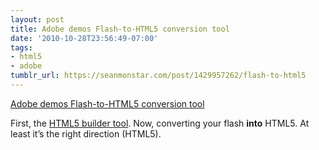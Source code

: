 ```yaml
---
layout: post
title: Adobe demos Flash-to-HTML5 conversion tool
date: '2010-10-28T23:56:49-07:00'
tags:
- html5
- adobe
tumblr_url: https://seanmonstar.com/post/1429957262/flash-to-html5
---
```

[Adobe demos Flash-to-HTML5 conversion tool](http://blogs.adobe.com/jnack/2010/10/adobe-demos-flash-to-html5-conversion-tool.html)  

First, the [HTML5 builder tool](http://seanmonstar.com/2022/07/28/2010-10-26-edge-prototype.html). Now, converting your flash **into** HTML5. At least it’s the right direction (HTML5).

